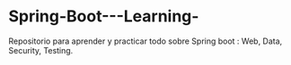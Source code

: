 # Spring-Boot---Learning-
Repositorio para aprender y practicar todo sobre Spring boot : Web, Data, Security, Testing.
